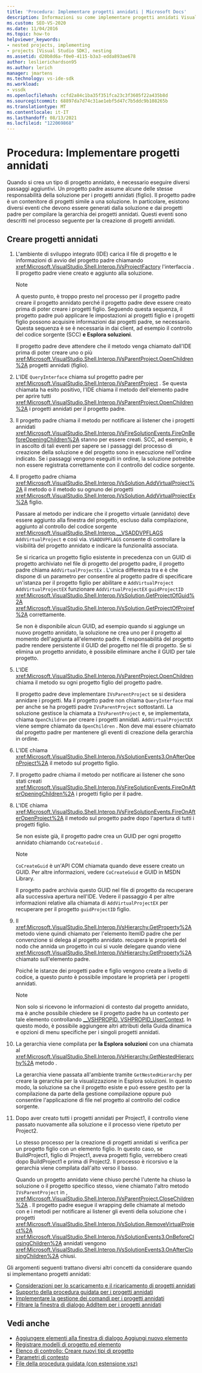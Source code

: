 ```yaml
---
title: 'Procedura: Implementare progetti annidati | Microsoft Docs'
description: Informazioni su come implementare progetti annidati Visual Studio generando eventi dalla soluzione e dai progetti padre per compilare una gerarchia di progetti.
ms.custom: SEO-VS-2020
ms.date: 11/04/2016
ms.topic: how-to
helpviewer_keywords:
- nested projects, implementing
- projects [Visual Studio SDK], nesting
ms.assetid: d20b8d6a-f0e0-4115-b3a3-edda893ae678
author: leslierichardson95
ms.author: lerich
manager: jmartens
ms.technology: vs-ide-sdk
ms.workload:
- vssdk
ms.openlocfilehash: ccfd2a84c1ba35f351fca23c3f3605f22a435b8d
ms.sourcegitcommit: 68897da7d74c31ae1ebf5d47c7b5ddc9b108265b
ms.translationtype: MT
ms.contentlocale: it-IT
ms.lasthandoff: 08/13/2021
ms.locfileid: "122069868"
---
```

# <a name="how-to-implement-nested-projects"></a>Procedura: Implementare progetti annidati

Quando si crea un tipo di progetto annidato, è necessario eseguire diversi passaggi aggiuntivi. Un progetto padre assume alcune delle stesse responsabilità della soluzione per i progetti annidati (figlio). Il progetto padre è un contenitore di progetti simile a una soluzione. In particolare, esistono diversi eventi che devono essere generati dalla soluzione e dai progetti padre per compilare la gerarchia dei progetti annidati. Questi eventi sono descritti nel processo seguente per la creazione di progetti annidati.

## <a name="create-nested-projects"></a>Creare progetti annidati

1. L'ambiente di sviluppo integrato (IDE) carica il file di progetto e le informazioni di avvio del progetto padre chiamando <xref:Microsoft.VisualStudio.Shell.Interop.IVsProjectFactory> l'interfaccia . Il progetto padre viene creato e aggiunto alla soluzione.

    > [!NOTE]
    > A questo punto, è troppo presto nel processo per il progetto padre creare il progetto annidato perché il progetto padre deve essere creato prima di poter creare i progetti figlio. Seguendo questa sequenza, il progetto padre può applicare le impostazioni ai progetti figlio e i progetti figlio possono acquisire informazioni dai progetti padre, se necessario. Questa sequenza è se è necessaria in dai client, ad esempio il controllo del codice sorgente (SCC) **e Esplora soluzioni**.

     Il progetto padre deve attendere che il metodo venga chiamato dall'IDE prima di poter creare uno o più <xref:Microsoft.VisualStudio.Shell.Interop.IVsParentProject.OpenChildren%2A> progetti annidati (figlio).

2. L'IDE `QueryInterface` chiama sul progetto padre per <xref:Microsoft.VisualStudio.Shell.Interop.IVsParentProject> . Se questa chiamata ha esito positivo, l'IDE chiama il metodo dell'elemento padre per aprire tutti <xref:Microsoft.VisualStudio.Shell.Interop.IVsParentProject.OpenChildren%2A> i progetti annidati per il progetto padre.

3. Il progetto padre chiama il metodo per notificare ai listener che i progetti annidati <xref:Microsoft.VisualStudio.Shell.Interop.IVsFireSolutionEvents.FireOnBeforeOpeningChildren%2A> stanno per essere creati. SCC, ad esempio, è in ascolto di tali eventi per sapere se i passaggi del processo di creazione della soluzione e del progetto sono in esecuzione nell'ordine indicato. Se i passaggi vengono eseguiti in ordine, la soluzione potrebbe non essere registrata correttamente con il controllo del codice sorgente.

4. Il progetto padre chiama <xref:Microsoft.VisualStudio.Shell.Interop.IVsSolution.AddVirtualProject%2A> il metodo o il metodo su ognuno dei progetti <xref:Microsoft.VisualStudio.Shell.Interop.IVsSolution.AddVirtualProjectEx%2A> figlio.

     Passare al metodo per indicare che il progetto virtuale (annidato) deve essere aggiunto alla finestra del progetto, escluso dalla compilazione, aggiunto al controllo del codice sorgente <xref:Microsoft.VisualStudio.Shell.Interop.__VSADDVPFLAGS> `AddVirtualProject` e così via. `VSADDVPFLAGS` consente di controllare la visibilità del progetto annidato e indicare la funzionalità associata.

     Se si ricarica un progetto figlio esistente in precedenza con un GUID di progetto archiviato nel file di progetto del progetto padre, il progetto padre chiama `AddVirtualProjectEx` . L'unica differenza tra e è che dispone di un parametro per consentire al progetto padre di specificare un'istanza per il progetto figlio per abilitare e `AddVirtualProject` `AddVirtualProjectEX` funzionare `AddVirtualProjectEX` `guidProjectID` <xref:Microsoft.VisualStudio.Shell.Interop.IVsSolution.GetProjectOfGuid%2A> <xref:Microsoft.VisualStudio.Shell.Interop.IVsSolution.GetProjectOfProjref%2A> correttamente.

     Se non è disponibile alcun GUID, ad esempio quando si aggiunge un nuovo progetto annidato, la soluzione ne crea uno per il progetto al momento dell'aggiunta all'elemento padre. È responsabilità del progetto padre rendere persistente il GUID del progetto nel file di progetto. Se si elimina un progetto annidato, è possibile eliminare anche il GUID per tale progetto.

5. L'IDE <xref:Microsoft.VisualStudio.Shell.Interop.IVsParentProject.OpenChildren> chiama il metodo su ogni progetto figlio del progetto padre.

     Il progetto padre deve implementare `IVsParentProject` se si desidera annidare i progetti. Ma il progetto padre non chiama `QueryInterface` mai per anche se ha progetti padre `IVsParentProject` sottostanti. La soluzione gestisce la chiamata a `IVsParentProject` e, se implementata, chiama `OpenChildren` per creare i progetti annidati. `AddVirtualProjectEX` viene sempre chiamato da `OpenChildren` . Non deve mai essere chiamato dal progetto padre per mantenere gli eventi di creazione della gerarchia in ordine.

6. L'IDE chiama <xref:Microsoft.VisualStudio.Shell.Interop.IVsSolutionEvents3.OnAfterOpenProject%2A> il metodo sul progetto figlio.

7. Il progetto padre chiama il metodo per notificare ai listener che sono stati creati <xref:Microsoft.VisualStudio.Shell.Interop.IVsFireSolutionEvents.FireOnAfterOpeningChildren%2A> i progetti figlio per il padre.

8. L'IDE chiama <xref:Microsoft.VisualStudio.Shell.Interop.IVsFireSolutionEvents.FireOnAfterOpenProject%2A> il metodo sul progetto padre dopo l'apertura di tutti i progetti figlio.

     Se non esiste già, il progetto padre crea un GUID per ogni progetto annidato chiamando `CoCreateGuid` .

    > [!NOTE]
    > `CoCreateGuid` è un'API COM chiamata quando deve essere creato un GUID. Per altre informazioni, vedere `CoCreateGuid` e GUID in MSDN Library.

     Il progetto padre archivia questo GUID nel file di progetto da recuperare alla successiva apertura nell'IDE. Vedere il passaggio 4 per altre informazioni relative alla chiamata di `AddVirtualProjectEX` per recuperare per il progetto `guidProjectID` figlio.

9. Il <xref:Microsoft.VisualStudio.Shell.Interop.IVsHierarchy.GetProperty%2A> metodo viene quindi chiamato per l'elemento ItemID padre che per convenzione si delega al progetto annidato. recupera le proprietà del nodo che annida un progetto in cui si vuole delegare quando viene <xref:Microsoft.VisualStudio.Shell.Interop.IVsHierarchy.GetProperty%2A> chiamato sull'elemento padre.

     Poiché le istanze dei progetti padre e figlio vengono create a livello di codice, a questo punto è possibile impostare le proprietà per i progetti annidati.

    > [!NOTE]
    > Non solo si ricevono le informazioni di contesto dal progetto annidato, ma è anche possibile chiedere se il progetto padre ha un contesto per tale elemento controllando [__VSHPROPID. VSHPROPID_UserContext](<xref:Microsoft.VisualStudio.Shell.Interop.__VSHPROPID.VSHPROPID_UserContext>). In questo modo, è possibile aggiungere altri attributi della Guida dinamica e opzioni di menu specifiche per i singoli progetti annidati.

10. La gerarchia viene compilata per **la Esplora soluzioni** con una chiamata al <xref:Microsoft.VisualStudio.Shell.Interop.IVsHierarchy.GetNestedHierarchy%2A> metodo .

     La gerarchia viene passata all'ambiente tramite `GetNestedHierarchy` per creare la gerarchia per la visualizzazione in Esplora soluzioni. In questo modo, la soluzione sa che il progetto esiste e può essere gestito per la compilazione da parte della gestione compilazione oppure può consentire l'applicazione di file nel progetto al controllo del codice sorgente.

11. Dopo aver creato tutti i progetti annidati per Project1, il controllo viene passato nuovamente alla soluzione e il processo viene ripetuto per Project2.

     Lo stesso processo per la creazione di progetti annidati si verifica per un progetto figlio con un elemento figlio. In questo caso, se BuildProject1, figlio di Project1, aveva progetti figlio, verrebbero creati dopo BuildProject1 e prima di Project2. Il processo è ricorsivo e la gerarchia viene compilata dall'alto verso il basso.

     Quando un progetto annidato viene chiuso perché l'utente ha chiuso la soluzione o il progetto specifico stesso, viene chiamato l'altro metodo `IVsParentProject` in , <xref:Microsoft.VisualStudio.Shell.Interop.IVsParentProject.CloseChildren%2A> . Il progetto padre esegue il wrapping delle chiamate al metodo con e i metodi per notificare ai listener gli eventi della soluzione che i progetti <xref:Microsoft.VisualStudio.Shell.Interop.IVsSolution.RemoveVirtualProject%2A> <xref:Microsoft.VisualStudio.Shell.Interop.IVsSolutionEvents3.OnBeforeClosingChildren%2A> annidati vengono <xref:Microsoft.VisualStudio.Shell.Interop.IVsSolutionEvents3.OnAfterClosingChildren%2A> chiusi.

Gli argomenti seguenti trattano diversi altri concetti da considerare quando si implementano progetti annidati:

- [Considerazioni per lo scaricamento e il ricaricamento di progetti annidati](../../extensibility/internals/considerations-for-unloading-and-reloading-nested-projects.md)
- [Supporto della procedura guidata per i progetti annidati](../../extensibility/internals/wizard-support-for-nested-projects.md)
- [Implementare la gestione dei comandi per i progetti annidati](../../extensibility/internals/implementing-command-handling-for-nested-projects.md)
- [Filtrare la finestra di dialogo AddItem per i progetti annidati](../../extensibility/internals/filtering-the-additem-dialog-box-for-nested-projects.md)

## <a name="see-also"></a>Vedi anche

- [Aggiungere elementi alla finestra di dialogo Aggiungi nuovo elemento](../../extensibility/internals/adding-items-to-the-add-new-item-dialog-boxes.md)
- [Registrare modelli di progetto ed elemento](../../extensibility/internals/registering-project-and-item-templates.md)
- [Elenco di controllo: Creare nuovi tipi di progetto](../../extensibility/internals/checklist-creating-new-project-types.md)
- [Parametri di contesto](../../extensibility/internals/context-parameters.md)
- [File della procedura guidata (con estensione vsz)](../../extensibility/internals/wizard-dot-vsz-file.md)
